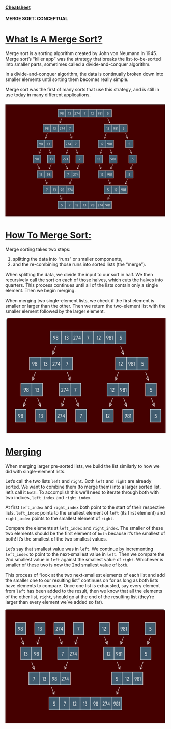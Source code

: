 #### [Cheatsheet](https://www.codecademy.com/learn/sorting-algorithms/modules/cs-merge-sort/cheatsheet)

#### MERGE SORT: CONCEPTUAL

# [What Is A Merge Sort?](https://www.codecademy.com/courses/sorting-algorithms/lessons/merge-sort-conceptual/exercises/what-is-a-merge-sort)

Merge sort is a sorting algorithm created by John von Neumann in 1945. 
Merge sort’s “killer app” was the strategy that breaks the list-to-be-sorted into smaller parts, sometimes called a divide-and-conquer algorithm.

In a divide-and-conquer algorithm, the data is continually broken down into smaller elements until sorting them becomes really simple.

Merge sort was the first of many sorts that use this strategy, and is still in use today in many different applications.

![merge sort](merge_ex_3.svg)

# [How To Merge Sort:](https://www.codecademy.com/courses/sorting-algorithms/lessons/merge-sort-conceptual/exercises/how-to-merge-sort)

Merge sorting takes two steps: 
1. splitting the data into “runs” or smaller components, 
2. and the re-combining those runs into sorted lists (the “merge”).

When splitting the data, we divide the input to our sort in half. 
We then recursively call the sort on each of those halves, which cuts the halves into quarters. 
This process continues until all of the lists contain only a single element. 
Then we begin merging.

When merging two single-element lists, we check if the first element is smaller or larger than the other. 
Then we return the two-element list with the smaller element followed by the larger element.


![merge sort](merge_ex_1.svg)

# [Merging](https://www.codecademy.com/courses/sorting-algorithms/lessons/merge-sort-conceptual/exercises/merging)

When merging larger pre-sorted lists, we build the list similarly to how we did with single-element lists.

Let’s call the two lists `left` and `right`. 
Both `left` and `right` are already sorted. 
We want to combine them (to merge them) into a larger sorted list, let’s call it `both`. 
To accomplish this we’ll need to iterate through both with two indices, `left_index` and `right_index`.

At first `left_index` and `right_index` both point to the start of their respective lists. 
`left_index` points to the smallest element of `left` (its first element) and `right_index` points to the smallest element of `right`.

Compare the elements at `left_index` and `right_index`. 
The smaller of these two elements should be the first element of `both` because it’s the smallest of both! 
It’s the smallest of the two smallest values.

Let’s say that smallest value was in `left`. 
We continue by incrementing `left_index` to point to the next-smallest value in `left`. 
Then we compare the 2nd smallest value in `left` against the smallest value of `right`. 
Whichever is smaller of these two is now the 2nd smallest value of `both`.

This process of “look at the two next-smallest elements of each list and add the smaller one to our resulting list” continues on for as long as both lists have elements to compare. 
Once one list is exhausted, say every element from `left` has been added to the result, then we know that all the elements of the other list, `right`, 
should go at the end of the resulting list (they’re larger than every element we’ve added so far).

![merge sort](merge_ex_2.svg)
















